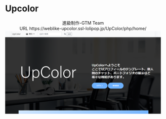# Upcolor
<p align="center">
進級制作-GTM Team
<br>
URL
https://weblike-upcolor.ssl-lolipop.jp/UpColor/php/home/
<img src="project_img/project.png" alt="Upcolor">
</p>
